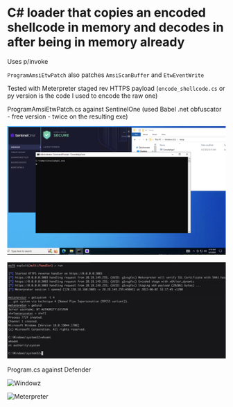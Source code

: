# C# loader that copies an encoded shellcode in memory and decodes in after being in memory already

Uses p/invoke

`ProgramAmsiEtwPatch` also patches `AmsiScanBuffer` and `EtwEventWrite`

Tested with Meterpreter staged rev HTTPS payload (`encode_shellcode.cs` or py version is the code I used to encode the raw one)

ProgramAmsiEtwPatch.cs against SentinelOne (used Babel .net obfuscator - free version - twice on the resulting exe)

![Windowz](https://github.com/clod81/shellcode_runner_copy_encoded_decode_after/blob/main/3.png?raw=true "Windowz")

![Meterpreter](https://github.com/clod81/shellcode_runner_copy_encoded_decode_after/blob/main/4.png?raw=true "Meterpreter")

Program.cs against Defender

![Windowz](https://github.com/clod81/shellcode_runner_copy_encoded_decode_after/blob/main/1.png?raw=true "Windowz")

![Meterpreter](https://github.com/clod81/shellcode_runner_copy_encoded_decode_after/blob/main/2.png?raw=true "Meterpreter")
